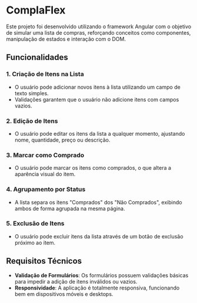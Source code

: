 # ComplaFlex

Este projeto foi desenvolvido utilizando o framework Angular com o objetivo de simular uma lista de compras, reforçando conceitos como componentes, manipulação de estados e interação com o DOM.

## Funcionalidades

### 1. Criação de Itens na Lista
- O usuário pode adicionar novos itens à lista utilizando um campo de texto simples.
- Validações garantem que o usuário não adicione itens com campos vazios.

### 2. Edição de Itens
- O usuário pode editar os itens da lista a qualquer momento, ajustando nome, quantidade, preço ou descrição.

### 3. Marcar como Comprado
- O usuário pode marcar os itens como comprados, o que altera a aparência visual do item.

### 4. Agrupamento por Status
- A lista separa os itens "Comprados" dos "Não Comprados", exibindo ambos de forma agrupada na mesma página.

### 5. Exclusão de Itens
- O usuário pode excluir itens da lista através de um botão de exclusão próximo ao item.

## Requisitos Técnicos

- **Validação de Formulários**: Os formulários possuem validações básicas para impedir a adição de itens inválidos ou vazios.
- **Responsividade**: A aplicação é totalmente responsiva, funcionando bem em dispositivos móveis e desktops.

